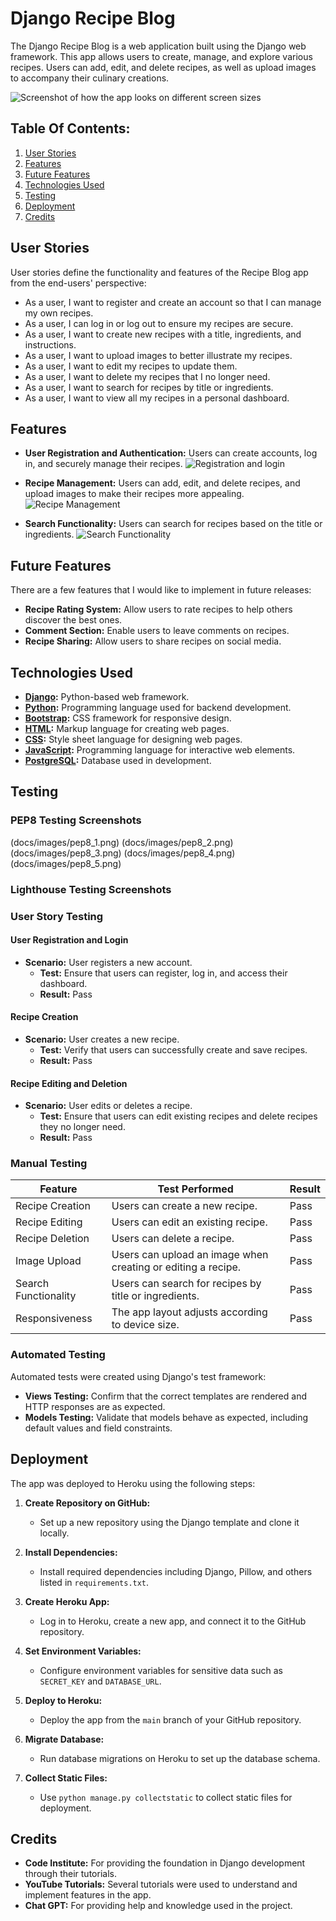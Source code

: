 # Django Recipe Blog

The Django Recipe Blog is a web application built using the Django web framework. This app allows users to create, manage, and explore various recipes. Users can add, edit, and delete recipes, as well as upload images to accompany their culinary creations.

![Screenshot of how the app looks on different screen sizes](docs/images/responsive-screens.png)

## Table Of Contents:
1. [User Stories](#user-stories)
2. [Features](#features)
3. [Future Features](#future-features)
4. [Technologies Used](#technologies-used)
5. [Testing](#testing)
6. [Deployment](#deployment)
7. [Credits](#credits)

## User Stories

User stories define the functionality and features of the Recipe Blog app from the end-users' perspective:

- As a user, I want to register and create an account so that I can manage my own recipes.
- As a user, I can log in or log out to ensure my recipes are secure.
- As a user, I want to create new recipes with a title, ingredients, and instructions.
- As a user, I want to upload images to better illustrate my recipes.
- As a user, I want to edit my recipes to update them.
- As a user, I want to delete my recipes that I no longer need.
- As a user, I want to search for recipes by title or ingredients.
- As a user, I want to view all my recipes in a personal dashboard.

## Features 

- **User Registration and Authentication:** Users can create accounts, log in, and securely manage their recipes.
![Registration and login](docs/images/register.png)

- **Recipe Management:** Users can add, edit, and delete recipes, and upload images to make their recipes more appealing.
![Recipe Management](docs/images/recipe-management.png) 

- **Search Functionality:** Users can search for recipes based on the title or ingredients.
![Search Functionality](docs/images/search-functionality.png)  

## Future Features

There are a few features that I would like to implement in future releases:

- **Recipe Rating System:** Allow users to rate recipes to help others discover the best ones.
- **Comment Section:** Enable users to leave comments on recipes.
- **Recipe Sharing:** Allow users to share recipes on social media.

## Technologies Used

- **[Django](https://www.djangoproject.com/):** Python-based web framework.
- **[Python](https://www.python.org/):** Programming language used for backend development.
- **[Bootstrap](https://getbootstrap.com/):** CSS framework for responsive design.
- **[HTML](https://en.wikipedia.org/wiki/HTML):** Markup language for creating web pages.
- **[CSS](https://en.wikipedia.org/wiki/CSS):** Style sheet language for designing web pages.
- **[JavaScript](https://en.wikipedia.org/wiki/JavaScript):** Programming language for interactive web elements.
- **[PostgreSQL](https://www.postgresql.org/):** Database used in development.

## Testing

### PEP8 Testing Screenshots

(docs/images/pep8_1.png)
(docs/images/pep8_2.png)
(docs/images/pep8_3.png)
(docs/images/pep8_4.png)
(docs/images/pep8_5.png)

### Lighthouse Testing Screenshots



### User Story Testing

#### User Registration and Login
- **Scenario:** User registers a new account.
  - **Test:** Ensure that users can register, log in, and access their dashboard.
  - **Result:** Pass
  
#### Recipe Creation
- **Scenario:** User creates a new recipe.
  - **Test:** Verify that users can successfully create and save recipes.
  - **Result:** Pass

#### Recipe Editing and Deletion
- **Scenario:** User edits or deletes a recipe.
  - **Test:** Ensure that users can edit existing recipes and delete recipes they no longer need.
  - **Result:** Pass

### Manual Testing
| Feature               | Test Performed                                                     | Result  |
|-----------------------|--------------------------------------------------------------------|---------|
| Recipe Creation       | Users can create a new recipe.                                     | Pass    |
| Recipe Editing        | Users can edit an existing recipe.                                 | Pass    |
| Recipe Deletion       | Users can delete a recipe.                                         | Pass    |
| Image Upload          | Users can upload an image when creating or editing a recipe.       | Pass    |
| Search Functionality  | Users can search for recipes by title or ingredients.              | Pass    |
| Responsiveness        | The app layout adjusts according to device size.                   | Pass    |

### Automated Testing

Automated tests were created using Django's test framework:

- **Views Testing:** Confirm that the correct templates are rendered and HTTP responses are as expected.
- **Models Testing:** Validate that models behave as expected, including default values and field constraints.

## Deployment

The app was deployed to Heroku using the following steps:

1. **Create Repository on GitHub:**
   - Set up a new repository using the Django template and clone it locally.

2. **Install Dependencies:**
   - Install required dependencies including Django, Pillow, and others listed in `requirements.txt`.

3. **Create Heroku App:**
   - Log in to Heroku, create a new app, and connect it to the GitHub repository.

4. **Set Environment Variables:**
   - Configure environment variables for sensitive data such as `SECRET_KEY` and `DATABASE_URL`.

5. **Deploy to Heroku:**
   - Deploy the app from the `main` branch of your GitHub repository.

6. **Migrate Database:**
   - Run database migrations on Heroku to set up the database schema.

7. **Collect Static Files:**
   - Use `python manage.py collectstatic` to collect static files for deployment.

## Credits

- **Code Institute:** For providing the foundation in Django development through their tutorials.
- **YouTube Tutorials:** Several tutorials were used to understand and implement features in the app.
- **Chat GPT:** For providing help and knowledge used in the project.
